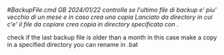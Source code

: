 #_BackupFile.cmd
GB 2024/01/22
controlla se l'ultimo file di backup e' piu' vecchio di un mese e in caso crea una copia
Lanciato da directory in cui c'e' il file da copiare crea copia in directory specificata con <nome>_<anno>_<mese>_<giorno>.<ext>

check if the last backup file is older than a month
in this case make a copy in a specified directory 
you can rename in .bat